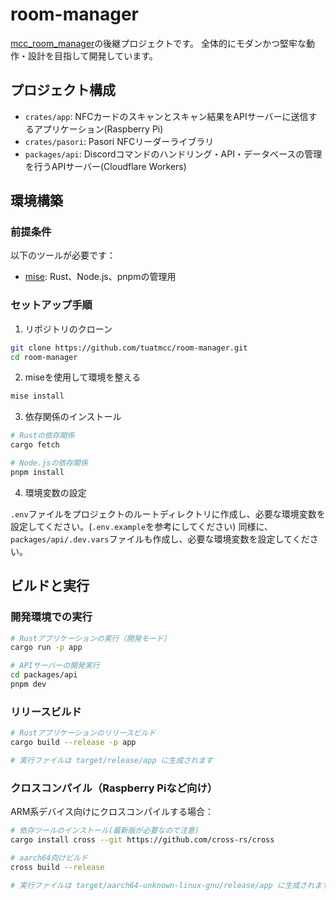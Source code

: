 # room-manager

[mcc_room_manager](https://github.com/tuatmcc/mcc_nfc_room_manager)の後継プロジェクトです。
全体的にモダンかつ堅牢な動作・設計を目指して開発しています。

## プロジェクト構成

- `crates/app`: NFCカードのスキャンとスキャン結果をAPIサーバーに送信するアプリケーション(Raspberry Pi)
- `crates/pasori`: Pasori NFCリーダーライブラリ
- `packages/api`: Discordコマンドのハンドリング・API・データベースの管理を行うAPIサーバー(Cloudflare Workers)

## 環境構築

### 前提条件

以下のツールが必要です：

- [mise](https://mise.jdx.dev/): Rust、Node.js、pnpmの管理用

### セットアップ手順

1. リポジトリのクローン

```sh
git clone https://github.com/tuatmcc/room-manager.git
cd room-manager
```

2. miseを使用して環境を整える

```sh
mise install
```

3. 依存関係のインストール

```sh
# Rustの依存関係
cargo fetch

# Node.jsの依存関係
pnpm install
```

4. 環境変数の設定

`.env`ファイルをプロジェクトのルートディレクトリに作成し、必要な環境変数を設定してください。(`.env.example`を参考にしてください)
同様に、`packages/api/.dev.vars`ファイルも作成し、必要な環境変数を設定してください。

## ビルドと実行

### 開発環境での実行

```sh
# Rustアプリケーションの実行（開発モード）
cargo run -p app

# APIサーバーの開発実行
cd packages/api
pnpm dev
```

### リリースビルド

```sh
# Rustアプリケーションのリリースビルド
cargo build --release -p app

# 実行ファイルは target/release/app に生成されます
```

### クロスコンパイル（Raspberry Piなど向け）

ARM系デバイス向けにクロスコンパイルする場合：

```sh
# 依存ツールのインストール(最新版が必要なので注意)
cargo install cross --git https://github.com/cross-rs/cross

# aarch64向けビルド
cross build --release

# 実行ファイルは target/aarch64-unknown-linux-gnu/release/app に生成されます
```
